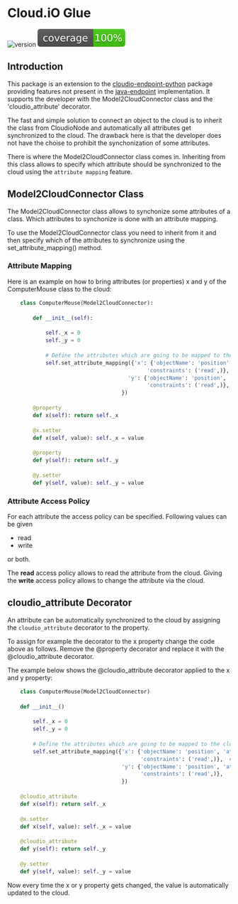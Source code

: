 # Cloud.iO Glue
![version](https://img.shields.io/pypi/v/cloudio-glue-python.svg)
![coverage](docs/images/coverage.svg)


## Introduction
This package is an extension to the 
[cloudio-endpoint-python](https://github.com/cloudio-project/cloudio-endpoint-python/tree/master/src/cloudio) 
package providing features not present in the 
[java-endpoint](https://github.com/cloudio-project/cloudio-endpoint-java)
implementation.
It supports the developer with the Model2CloudConnector class and the 
'cloudio_attribute' decorator.

The fast and simple solution to connect an object to the cloud is to inherit 
the class from CloudioNode and automatically all attributes get
synchronized to the cloud. The drawback here is that the developer does not
have the choise to prohibit the synchonization of some attributes.

There is where the Model2CloudConnector class comes in. Inheriting from this
class allows to specify which attribute should be synchronized to the cloud
using the `attribute mapping` feature.

## Model2CloudConnector Class
The Model2CloudConnector class allows to synchonize some attributes of a class.
Which attributes to synchonize is done with an attribute mapping.

To use the Model2CloudConnector class you need to inherit from it and then
specify which of the attributes to synchronize using the set_attribute_mapping()
method. 

### Attribute Mapping
Here is an example on how to bring attributes (or properties) x and y of the
ComputerMouse class to the cloud:

```python
    class ComputerMouse(Model2CloudConnector):

        def __init__(self):

            self._x = 0
            self._y = 0

            # Define the attributes which are going to be mapped to the cloud.iO
            self.set_attribute_mapping({'x': {'objectName': 'position', 'attributeName': 'x', 'attributeType': float,
                                            'constraints': ('read',)},  # ('read', 'write')
                                      'y': {'objectName': 'position', 'attributeName': 'y', 'attributeType': float,
                                            'constraints': ('read',)},
                                    })

        @property
        def x(self): return self._x

        @x.setter
        def x(self, value): self._x = value
        
        @property
        def y(self): return self._y

        @y.setter
        def y(self, value): self._y = value
```

### Attribute Access Policy
For each attribute the access policy can be specified. Following values can be given
 - read
 - write

or both. 

The **read** access policy allows to read the attribute from the cloud. Giving the
**write** access policy allows to change the attribute via the cloud.

## cloudio_attribute Decorator
An attribute can be automatically synchronized to the cloud by assigning
the `cloudio_attribute` decorator to the property.

To assign for example the decorator to the x property change the code above as follows. Remove
the @property decorator and replace it with the @cloudio_attribute decorator.

The example below shows the @cloudio_attribute decorator applied to the x and y property:

```python
    class ComputerMouse(Model2CloudConnector)

    def __init__()

        self._x = 0
        self._y = 0

        # Define the attributes which are going to be mapped to the cloud.iO
        self.set_attribute_mapping({'x': {'objectName': 'position', 'attributeName': 'x', 'attributeType': float,
                                          'constraints': ('read',)},  # ('read', 'write')
                                    'y': {'objectName': 'position', 'attributeName': 'y', 'attributeType': float,
                                          'constraints': ('read',)},
                                    })

    @cloudio_attribute
    def x(self): return self._x

    @x.setter
    def x(self, value): self._x = value

    @cloudio_attribute
    def y(self): return self._y

    @y.setter
    def y(self, value): self._y = value
```

Now every time the x or y property gets changed, the value is automatically updated to the cloud.

